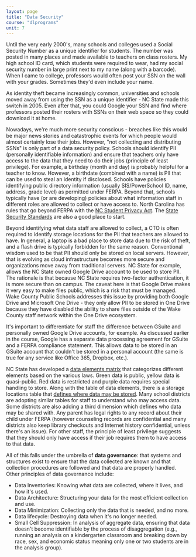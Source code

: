 ```yaml
---
layout: page
title: "Data Security"
course: "dlprograms"
unit: 7
---
```

Until the very early 2000's, many schools and colleges used a Social Security Number as a unique identifier for students. The number was posted in many places and made available to teachers on class rosters. My high school ID card, which students were required to wear, had my social security number in large print next to my name (along with a barcode). When I came to college, professors would often post your SSN on the wall with your grades. Sometimes they'd even include your name.

As identity theft became increasingly common, universities and schools moved away from using the SSN as a unique identifier - NC State made this switch in 2005. Even after that, you could Google your SSN and find where professors posted their rosters with SSNs on their web space so they could download it at home. 

Nowadays, we're much more security conscious - breaches like this would be major news stories and catastrophic events for which people would almost certainly lose their jobs. However, "not collecting and distributing SSNs" is only part of a data security policy. Schools should identify PII (personally identifiable information) and ensure that teachers only have access to the data that they need to do their jobs (principle of least privilege). For example, a birthday (month and day) is probably helpful for a teacher to know. However, a birthdate (combined with a name) is PII that can be used to steal an identity if disclosed. Schools have policies identifying public directory information (usually SIS/PowerSchool ID, name, address, grade level) as permitted under FERPA. Beyond that, schools typically have (or are developing) policies about what information staff in different roles are allowed to collect or have access to. North Carolina has rules that go beyond FERPA with the [NC Student Privacy Act](https://www.ncleg.gov/EnactedLegislation/Statutes/PDF/ByArticle/Chapter_115C/Article_29.pdf). The [State Security Standards](https://it.nc.gov/resources/cybersecurity-risk-management/initiatives/information-security-policies) are also a good place to start.

Beyond identifying what data staff are allowed to collect, a CTO is often required to identify storage locations for the PII that teachers are allowed to have. In general, a laptop is a bad place to store data due to the risk of theft, and a flash drive is typically forbidden for the same reason. Conventional wisdom used to be that PII should only be stored on local servers. However, that is evolving as cloud infrastructure becomes more secure and organizations move away from traditional servers. NC State for example, allows the NC State owned Google Drive account to be used to store PII. The rationale is that because NC State requires two-factor authentication, it is more secure than on campus. The caveat here is that Google Drive makes it very easy to make files public, which is a risk that must be managed. Wake County Public Schools addresses this issue by providing both Google Drive and Microsoft One Drive - they only allow PII to be stored in One Drive because they have disabled the ability to share files outside of the Wake County staff network within the One Drive ecosystem.

It's important to differentiate for staff the difference between GSuite and personally owned Google Drive accounts, for example. As discussed earlier in the course, Google has a separate data processing agreement for GSuite and a FERPA compliance statement. This allows data to be stored in an GSuite account that couldn't be stored in a personal account (the same is true for any service like Office 365, Dropbox, etc.).

NC State has developed a [data elements matrix][1] that categorizes different elements based on the various laws. Green data is public, yellow data is quasi-public. Red data is restricted and purple data requires special handling to store. Along with the table of data elements, there is a storage locations table that [defines where data may be stored][2]. Many school districts are adopting similar tables for staff to understand who may access data. Some districts are also adding a third dimension which defines who data may be shared with. Any parent has legal rights to any record about their child under FERPA (however counseling records are confidential and many districts also keep library checkouts and Internet history confidential, unless there's an issue). For other staff, the principle of least privilege suggests that they should only have access if their job requires them to have access to that data. 

All of this falls under the umbrella of **data governance**: that systems and structures exist to ensure that the data collected are known and that collection procedures are followed and that data are properly handled. Other principles of data governance include:
* Data Inventories: Knowing what data are collected, where it lives, and how it's used.
* Data Architecture: Structuring your data for the most efficient collection and use.
* Data Minimization: Collecting only the data that is needed, and no more.
* Data lifecycle: Destroying data when it's no longer needed.
* Small Cell Suppression: In analysis of aggregate data, ensuring that data doesn't become identifiable by the process of disaggregation (e.g., running an analysis on a kindergarten classroom and breaking down by race, sex, and economic status meaning only one or two students are in the analysis group).

[1]:	https://oit.ncsu.edu/it-security/data-framework/determining-sensitivity-levels-for-shared-data/#tables
[2]:	https://oit.ncsu.edu/it-security/data-framework/storage-locations-for-university-data/